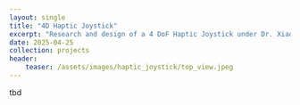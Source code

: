 ```yaml
---
layout: single
title: "4D Haptic Joystick"
excerpt: "Research and design of a 4 DoF Haptic Joystick under Dr. Xiaoli Zhang"
date: 2025-04-25
collection: projects
header:
    teaser: /assets/images/haptic_joystick/top_view.jpeg
---
```


tbd